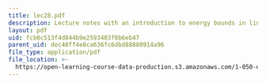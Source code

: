 ```yaml
---
title: lec28.pdf
description: Lecture notes with an introduction to energy bounds in linear elasticity.
layout: pdf
uid: fcb0c513f4d844b9e2593403f8b6eb47
parent_uid: dec40ff4e8ca636fc6dbd88880914a96
file_type: application/pdf
file_location: >-
  https://open-learning-course-data-production.s3.amazonaws.com/1-050-engineering-mechanics-i-fall-2007/fcb0c513f4d844b9e2593403f8b6eb47_lec28.pdf
---
```

